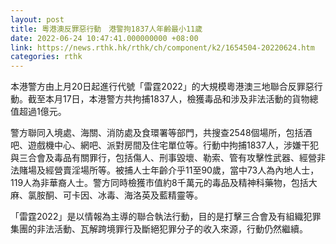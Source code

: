 ```yaml
---
layout: post
title: 粵港澳反罪惡行動　港警拘1837人年齡最小11歲
date: 2022-06-24 10:47:41.000000000 +08:00
link: https://news.rthk.hk/rthk/ch/component/k2/1654504-20220624.htm
categories: rthk
---
```


本港警方由上月20日起進行代號「雷霆2022」的大規模粵港澳三地聯合反罪惡行動。截至本月17日，本港警方共拘捕1837人，檢獲毒品和涉及非法活動的貨物總值超過1億元。

警方聯同入境處、海關、消防處及食環署等部門，共搜查2548個場所，包括酒吧、遊戲機中心、網吧、派對房間及住宅單位等。行動中拘捕1837人，涉嫌干犯與三合會及毒品有關罪行，包括傷人、刑事毀壞、勒索、管有攻擊性武器、經營非法賭場及經營賣淫場所等。被捕人士年齡介乎11至90歲，當中73人為內地人士，119人為非華裔人士。警方同時檢獲市值約8千萬元的毒品及精神科藥物，包括大麻、氯胺酮、可卡因、冰毒、海洛英及藍精靈等。

「雷霆2022」是以情報為主導的聯合執法行動，目的是打擊三合會及有組織犯罪集團的非法活動、瓦解跨境罪行及斷絕犯罪分子的收入來源，行動仍然繼續。
